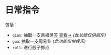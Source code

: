 # 日常指令

包括：
  - `qian`: 抽取一支吕祖灵签 [查看->](qian.md)  *(此功能仅供娱乐)*
  - `gua`: 抽取一支周易卦  *(此功能仅供娱乐)*
  - `roll`: 进行骰子掷点